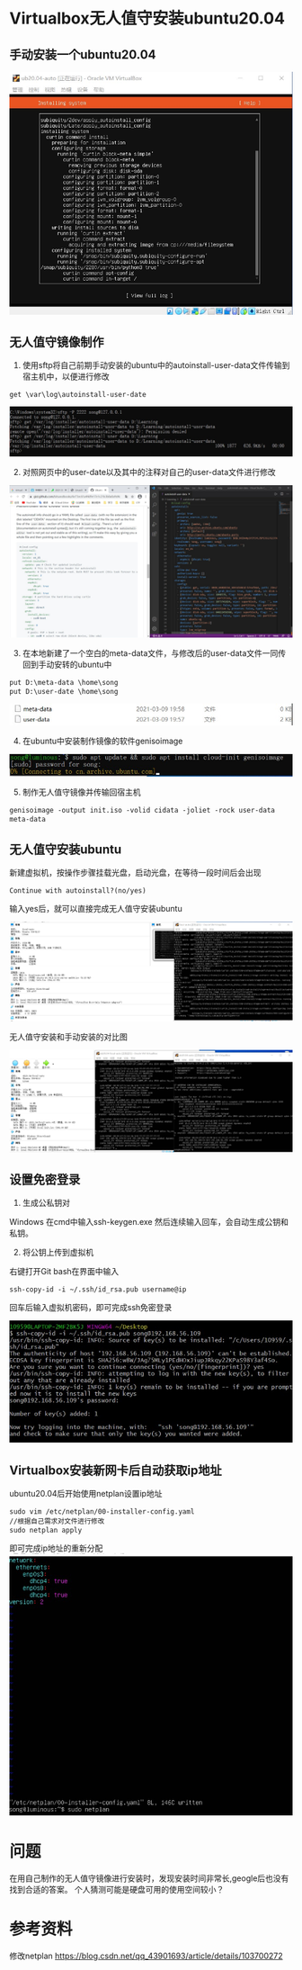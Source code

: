 # Virtualbox无人值守安装ubuntu20.04

## 手动安装一个ubuntu20.04

![](img/Manual_installation.jpg)

## 无人值守镜像制作

1. 使用sftp将自己前期手动安装的ubuntu中的autoinstall-user-data文件传输到宿主机中，以便进行修改
```
get \var\log\autoinstall-user-date
```
![](img/sftp.jpg)

2. 对照网页中的user-date以及其中的注释对自己的user-data文件进行修改

![](img/fix_user-data.jpg)

3. 在本地新建了一个空白的meta-data文件，与修改后的user-data文件一同传回到手动安转的ubuntu中

```
put D:\meta-data \home\song
put D:\user-date \home\song
```

![](img/file.jpg)

4. 在ubuntu中安装制作镜像的软件genisoimage

![](img/install_genisoimage.jpg)

5. 制作无人值守镜像并传输回宿主机
```
genisoimage -output init.iso -volid cidata -joliet -rock user-data meta-data
```

## 无人值守安装ubuntu
新建虚拟机，按操作步骤挂载光盘，启动光盘，在等待一段时间后会出现
```
Continue with autoinstall?(no/yes)
```
输入yes后，就可以直接完成无人值守安装ubuntu

![](img/auto-install.jpg)

无人值守安装和手动安装的对比图

![](img/result.jpg)

## 设置免密登录

1. 生成公私钥对

Windows 在cmd中输入ssh-keygen.exe 然后连续输入回车，会自动生成公钥和私钥。

2. 将公钥上传到虚拟机

右键打开Git bash在界面中输入
```
ssh-copy-id -i ~/.ssh/id_rsa.pub username@ip
```
回车后输入虚拟机密码，即可完成ssh免密登录

![](img/ssh_Password-free.jpg)

## Virtualbox安装新网卡后自动获取ip地址
ubuntu20.04后开始使用netplan设置ip地址
```
sudo vim /etc/netplan/00-installer-config.yaml
//根据自己需求对文件进行修改
sudo netplan apply
```
即可完成ip地址的重新分配
![](img/alter_ip.jpg)
# 问题
在用自己制作的无人值守镜像进行安装时，发现安装时间非常长,geogle后也没有找到合适的答案。
个人猜测可能是硬盘可用的使用空间较小？

# 参考资料
修改netplan https://blog.csdn.net/qq_43901693/article/details/103700272